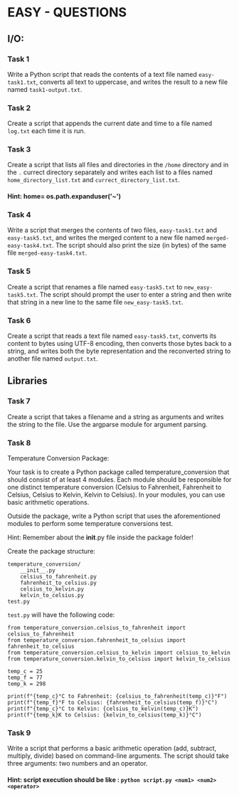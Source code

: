 # EASY - QUESTIONS

## I/O: 


### Task 1

Write a Python script that reads the contents of a text file named `easy-task1.txt`, converts all text to uppercase, and writes the result to a new file named `task1-output.txt`.


### Task 2

Create a script that appends the current date and time to a file named `log.txt` each time it is run.


### Task 3

Create a script that lists all files and directories in the `/home` directory  and in the `.` currect directory separately and writes each list to a files named `home_directory_list.txt` and `currect_directory_list.txt`.
#### Hint:  home= os.path.expanduser('~')


### Task 4

Write a script that merges the contents of two files, `easy-task1.txt` and `easy-task5.txt`, and writes the merged content to a new file named `merged-easy-task4.txt`.
The script should also print the size (in bytes) of the same file `merged-easy-task4.txt`.


### Task 5

Create a script that renames a file named `easy-task5.txt` to `new_easy-task5.txt`. The script should prompt the user to enter a string and then write that string in a new line to the same file `new_easy-task5.txt`.


### Task 6

Create a script that reads a text file named `easy-task5.txt`, converts its content to bytes using UTF-8 encoding, then converts those bytes back to a string, and writes both the byte representation and the reconverted string to another file named `output.txt`.



## Libraries 

### Task 7
Create a script that takes a filename and a string as arguments and writes the string to the file. Use the argparse module for argument parsing.

### Task 8

Temperature Conversion Package:

Your task is to create a Python package called temperature_conversion that should consist of at least 4 modules. Each module should be responsible for one distinct temperature conversion (Celsius to Fahrenheit, Fahrenheit to Celsius, Celsius to Kelvin, Kelvin to Celsius). In your modules, you can use basic arithmetic operations.

Outside the package, write a Python script that uses the aforementioned modules to perform some temperature conversions test.

Hint: Remember about the __init__.py file inside the package folder!

Create the package structure:
``` 
temperature_conversion/
    __init__.py
    celsius_to_fahrenheit.py
    fahrenheit_to_celsius.py
    celsius_to_kelvin.py
    kelvin_to_celsius.py
test.py 
```

`test.py` will have the following code:
```
from temperature_conversion.celsius_to_fahrenheit import celsius_to_fahrenheit
from temperature_conversion.fahrenheit_to_celsius import fahrenheit_to_celsius
from temperature_conversion.celsius_to_kelvin import celsius_to_kelvin
from temperature_conversion.kelvin_to_celsius import kelvin_to_celsius

temp_c = 25
temp_f = 77
temp_k = 298

print(f"{temp_c}°C to Fahrenheit: {celsius_to_fahrenheit(temp_c)}°F")
print(f"{temp_f}°F to Celsius: {fahrenheit_to_celsius(temp_f)}°C")
print(f"{temp_c}°C to Kelvin: {celsius_to_kelvin(temp_c)}K")
print(f"{temp_k}K to Celsius: {kelvin_to_celsius(temp_k)}°C")
```

### Task 9

Write a script that performs a basic arithmetic operation (add, subtract, multiply, divide) based on command-line arguments. The script should take three arguments: two numbers and an operator.

#### Hint: script execution should be like : `python script.py <num1> <num2> <operator>`